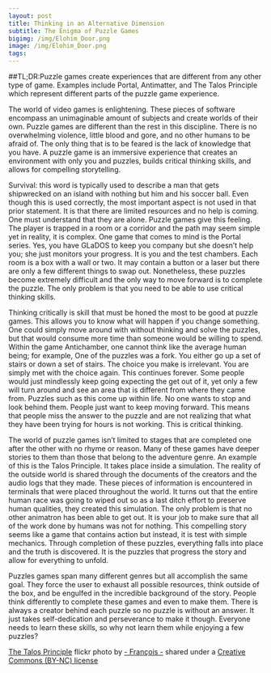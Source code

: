 ```yaml
---
layout: post
title: Thinking in an Alternative Dimension
subtitle: The Enigma of Puzzle Games
bigimg: /img/Elohim_Door.png
image: /img/Elohim_Door.png
tags:
---
```

##TL;DR:Puzzle games create experiences that are different from any other type of game. Examples include Portal, Antimatter, and The Talos Principle which represent different parts of the puzzle game experience.

The world of video games is enlightening. These pieces of software encompass an unimaginable amount of subjects and create worlds of their own. Puzzle games are different than the rest in this discipline. There is no overwhelming violence, little blood and gore, and no other humans to be afraid of. The only thing that is to be feared is the lack of knowledge that you have. A puzzle game is an immersive experience that creates an environment with only you and puzzles, builds critical thinking skills, and allows for compelling storytelling.

Survival: this word is typically used to describe a man that gets shipwrecked on an island with nothing but him and his soccer ball. Even though this is used correctly, the most important aspect is not used in that prior statement. It is that there are limited resources and no help is coming. One must understand that they are alone. Puzzle games give this feeling. The player is trapped in a room or a corridor and the path may seem simple yet in reality, it is complex. One game that comes to mind is the Portal series. Yes, you have GLaDOS to keep you company but she doesn’t help you; she just monitors your progress. It is you and the test chambers. Each room is a box with a wall or two. It may contain a button or a laser but there are only a few different things to swap out. Nonetheless, these puzzles become extremely difficult and the only way to move forward is to complete the puzzle. The only problem is that you need to be able to use critical thinking skills.

Thinking critically is skill that must be honed the most to be good at puzzle games. This allows you to know what will happen if you change something. One could simply move around with without thinking and solve the puzzles, but that would consume more time than someone would be willing to spend. Within the game Antichamber, one cannot think like the average human being; for example,  One of the puzzles was a fork. You either go up a set of stairs or down a set of stairs. The choice you make is irrelevant. You are simply met with the choice again. This continues forever. Some people would just mindlessly keep going expecting the get out of it, yet only a few will turn around and see an area that is different from where they came from. Puzzles such as this come up within life. No one wants to stop and look behind them. People just want to keep moving forward. This means that people miss the answer to the puzzle and are not realizing that what they have been trying for hours is not working. This is critical thinking.

The world of puzzle games isn’t limited to stages that are completed one after the other with no rhyme or reason. Many of these games have deeper stories to them than those that belong to the adventure genre. An example of this is the Talos Principle. It takes place inside a simulation. The reality of the outside world is shared through the documents of the creators and the audio logs that they made. These pieces of information is encountered in terminals that were placed throughout the world. It turns out that the entire human race was going to wiped out so as a last ditch effort to preserve human qualities, they created this simulation. The only problem is that no other animatron has been able to get out. It is your job to make sure that all of the work done by humans was not for nothing. This compelling story seems like a game that contains action but instead, it is test with simple mechanics. Through completion of these puzzles, everything falls into place and the truth is discovered. It is the puzzles that progress the story and allow for everything to unfold.

Puzzles games span many different genres but all accomplish the same goal. They force the user to exhaust all possible resources, think outside of the box, and be engulfed in the incredible background of the story. People think differently to complete these games and even to make them. There is always a creator behind each puzzle so no puzzle is without an answer. It just takes self-dedication and perseverance to make it though. Everyone needs to learn these skills, so why not learn them while enjoying a few puzzles?

<a title="The Talos Principle" href="https://flickr.com/photos/wakeupmrfreeman/16214157737">The Talos Principle</a> flickr photo by <a href="https://flickr.com/people/wakeupmrfreeman">- François -</a> shared under a <a href="https://creativecommons.org/licenses/by-nc/2.0/">Creative Commons (BY-NC) license</a> </small>
